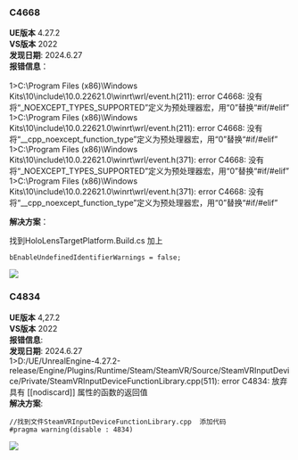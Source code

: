 ### C4668 
**UE版本**  4.27.2 </br>
**VS版本**  2022 </br>
**发现日期**: 2024.6.27</br>
**报错信息**：</br>
</br>
1>C:\Program Files (x86)\Windows Kits\10\include\10.0.22621.0\winrt\wrl/event.h(211): error C4668: 没有将“_NOEXCEPT_TYPES_SUPPORTED”定义为预处理器宏，用“0”替换“#if/#elif” </br>
1>C:\Program Files (x86)\Windows Kits\10\include\10.0.22621.0\winrt\wrl/event.h(211): error C4668: 没有将“__cpp_noexcept_function_type”定义为预处理器宏，用“0”替换“#if/#elif” </br>
1>C:\Program Files (x86)\Windows Kits\10\include\10.0.22621.0\winrt\wrl/event.h(371): error C4668: 没有将“_NOEXCEPT_TYPES_SUPPORTED”定义为预处理器宏，用“0”替换“#if/#elif” </br>
1>C:\Program Files (x86)\Windows Kits\10\include\10.0.22621.0\winrt\wrl/event.h(371): error C4668: 没有将“__cpp_noexcept_function_type”定义为预处理器宏，用“0”替换“#if/#elif” </br>

**解决方案**：</br>

找到HoloLensTargetPlatform.Build.cs
加上
```
bEnableUndefinedIdentifierWarnings = false;
```
![](https://github.com/Eric-Monkey/memo/blob/main/Imgs/Example.png) </br>


### C4834
**UE版本** 4,27.2</br>
**VS版本** 2022</br>
**报错信息**:</br>
**发现日期**: 2024.6.27</br>
1>D:/UE/UnrealEngine-4.27.2-release/Engine/Plugins/Runtime/Steam/SteamVR/Source/SteamVRInputDevice/Private/SteamVRInputDeviceFunctionLibrary.cpp(511): error C4834: 放弃具有 [[nodiscard]] 属性的函数的返回值</br>
**解决方案**:<br>
```
//找到文件SteamVRInputDeviceFunctionLibrary.cpp  添加代码
#pragma warning(disable : 4834)
```
![](https://github.com/Eric-Monkey/memo/blob/main/Imgs/Example1.png) </br>
